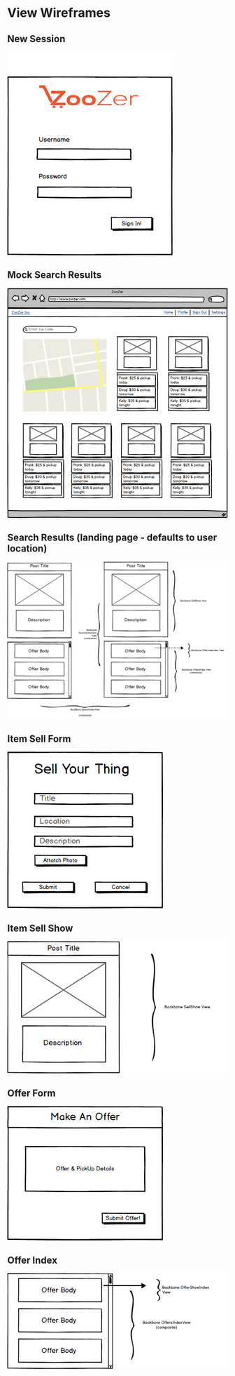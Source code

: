 # View Wireframes

## New Session
![new-session]

## Mock Search Results
![mock-search-results]

## Search Results (landing page - defaults to user location)
![search-results]

## Item Sell Form
![item-sell-form]

## Item Sell Show
![item-sell-show]

## Offer Form
![offer-form]

## Offer Index
![offer-index]

[new-session]: ./wireframes/new_session.png
[search-results]: ./wireframes/search_results.png
[item-sell-form]: ./wireframes/item_sell_form.png
[item-sell-show]: ./wireframes/item_sell_show.png
[offer-form]: ./wireframes/offer_form.png
[offer-index]: ./wireframes/offer_index.png
[mock-search-results]: ./wireframes/mock.png
